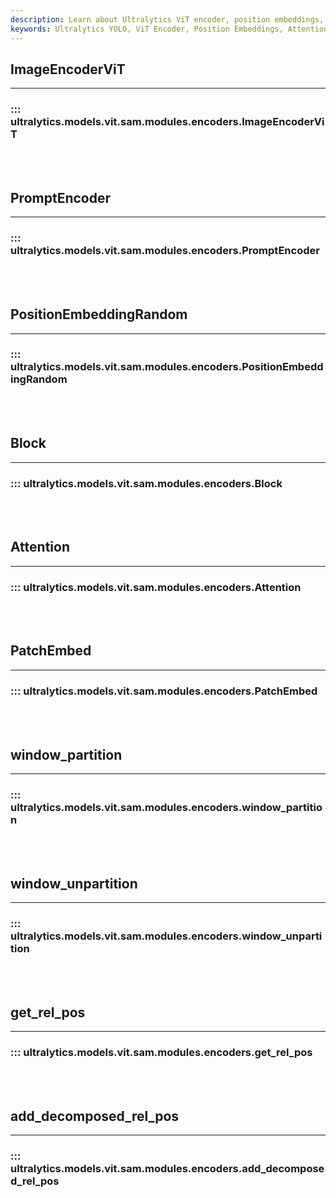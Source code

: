 ```yaml
---
description: Learn about Ultralytics ViT encoder, position embeddings, attention, window partition, and more in our comprehensive documentation.
keywords: Ultralytics YOLO, ViT Encoder, Position Embeddings, Attention, Window Partition, Rel Pos Encoding
---
```


## ImageEncoderViT
---
### ::: ultralytics.models.vit.sam.modules.encoders.ImageEncoderViT
<br><br>

## PromptEncoder
---
### ::: ultralytics.models.vit.sam.modules.encoders.PromptEncoder
<br><br>

## PositionEmbeddingRandom
---
### ::: ultralytics.models.vit.sam.modules.encoders.PositionEmbeddingRandom
<br><br>

## Block
---
### ::: ultralytics.models.vit.sam.modules.encoders.Block
<br><br>

## Attention
---
### ::: ultralytics.models.vit.sam.modules.encoders.Attention
<br><br>

## PatchEmbed
---
### ::: ultralytics.models.vit.sam.modules.encoders.PatchEmbed
<br><br>

## window_partition
---
### ::: ultralytics.models.vit.sam.modules.encoders.window_partition
<br><br>

## window_unpartition
---
### ::: ultralytics.models.vit.sam.modules.encoders.window_unpartition
<br><br>

## get_rel_pos
---
### ::: ultralytics.models.vit.sam.modules.encoders.get_rel_pos
<br><br>

## add_decomposed_rel_pos
---
### ::: ultralytics.models.vit.sam.modules.encoders.add_decomposed_rel_pos
<br><br>
